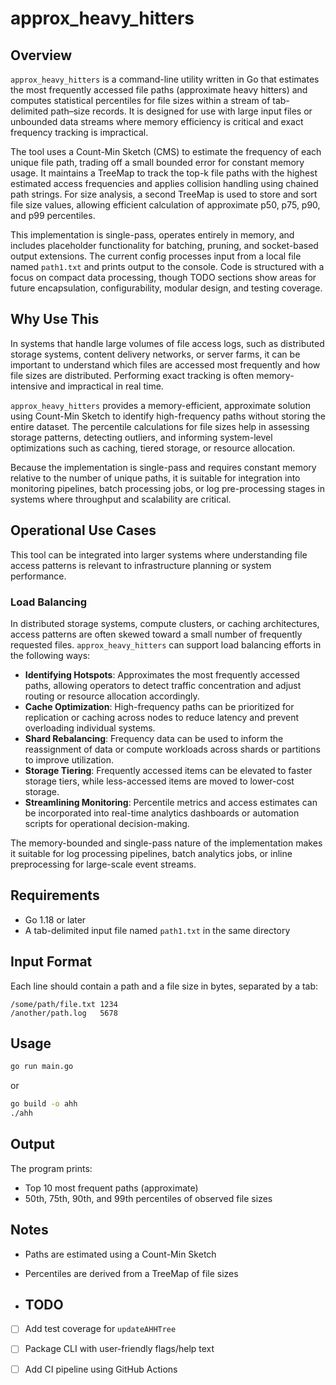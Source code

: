# approx_heavy_hitters

## Overview

`approx_heavy_hitters` is a command-line utility written in Go that estimates the most frequently accessed file paths (approximate heavy hitters) and computes statistical percentiles for file sizes within a stream of tab-delimited path–size records. It is designed for use with large input files or unbounded data streams where memory efficiency is critical and exact frequency tracking is impractical.

The tool uses a Count-Min Sketch (CMS) to estimate the frequency of each unique file path, trading off a small bounded error for constant memory usage. It maintains a TreeMap to track the top-k file paths with the highest estimated access frequencies and applies collision handling using chained path strings. For size analysis, a second TreeMap is used to store and sort file size values, allowing efficient calculation of approximate p50, p75, p90, and p99 percentiles.

This implementation is single-pass, operates entirely in memory, and includes placeholder functionality for batching, pruning, and socket-based output extensions. The current config processes input from a local file named `path1.txt` and prints output to the console. Code is structured with a focus on compact data processing, though TODO sections show areas for future encapsulation, configurability, modular design, and testing coverage.

## Why Use This

In systems that handle large volumes of file access logs, such as distributed storage systems, content delivery networks, or server farms, it can be important to understand which files are accessed most frequently and how file sizes are distributed. Performing exact tracking is often memory-intensive and impractical in real time.

`approx_heavy_hitters` provides a memory-efficient, approximate solution using Count-Min Sketch to identify high-frequency paths without storing the entire dataset. The percentile calculations for file sizes help in assessing storage patterns, detecting outliers, and informing system-level optimizations such as caching, tiered storage, or resource allocation.

Because the implementation is single-pass and requires constant memory relative to the number of unique paths, it is suitable for integration into monitoring pipelines, batch processing jobs, or log pre-processing stages in systems where throughput and scalability are critical.

## Operational Use Cases

This tool can be integrated into larger systems where understanding file access patterns is relevant to infrastructure planning or system performance.

### Load Balancing

In distributed storage systems, compute clusters, or caching architectures, access patterns are often skewed toward a small number of frequently requested files. `approx_heavy_hitters` can support load balancing efforts in the following ways:

- **Identifying Hotspots**: Approximates the most frequently accessed paths, allowing operators to detect traffic concentration and adjust routing or resource allocation accordingly.
- **Cache Optimization**: High-frequency paths can be prioritized for replication or caching across nodes to reduce latency and prevent overloading individual systems.
- **Shard Rebalancing**: Frequency data can be used to inform the reassignment of data or compute workloads across shards or partitions to improve utilization.
- **Storage Tiering**: Frequently accessed items can be elevated to faster storage tiers, while less-accessed items are moved to lower-cost storage.
- **Streamlining Monitoring**: Percentile metrics and access estimates can be incorporated into real-time analytics dashboards or automation scripts for operational decision-making.

The memory-bounded and single-pass nature of the implementation makes it suitable for log processing pipelines, batch analytics jobs, or inline preprocessing for large-scale event streams.

## Requirements

- Go 1.18 or later
- A tab-delimited input file named `path1.txt` in the same directory

## Input Format

Each line should contain a path and a file size in bytes, separated by a tab:

```
/some/path/file.txt	1234
/another/path.log	5678
```

## Usage

```bash
go run main.go
```

or

```bash
go build -o ahh
./ahh
```

## Output

The program prints:

- Top 10 most frequent paths (approximate)
- 50th, 75th, 90th, and 99th percentiles of observed file sizes

## Notes

- Paths are estimated using a Count-Min Sketch
- Percentiles are derived from a TreeMap of file sizes

- ## TODO 

- [ ] Add test coverage for `updateAHHTree`
- [ ] Package CLI with user-friendly flags/help text
- [ ] Add CI pipeline using GitHub Actions

